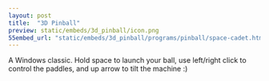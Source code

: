 ```yaml
---
layout: post
title:  "3D Pinball"
preview: static/embeds/3d_pinball/icon.png
55embed_url: "static/embeds/3d_pinball/programs/pinball/space-cadet.html"
---
```

A Windows classic. Hold space to launch your ball, use left/right click to control the paddles, and up arrow to tilt the machine :)
